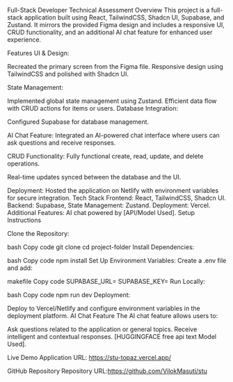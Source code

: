 Full-Stack Developer Technical Assessment
Overview
This project is a full-stack application built using React, TailwindCSS, Shadcn UI, Supabase, and Zustand. It mirrors the provided Figma design and includes a responsive UI, CRUD functionality, and an additional AI chat feature for enhanced user experience.

Features
UI & Design:

Recreated the primary screen from the Figma file.
Responsive design using TailwindCSS and polished with Shadcn UI.

State Management:

Implemented global state management using Zustand.
Efficient data flow with CRUD actions for items or users.
Database Integration:

Configured Supabase for database management.

AI Chat Feature:
Integrated an AI-powered chat interface where users can ask questions and receive responses.

CRUD Functionality:
Fully functional create, read, update, and delete operations.

Real-time updates synced between the database and the UI.

Deployment:
Hosted the application on Netlify with environment variables for secure integration.
Tech Stack
Frontend: React, TailwindCSS, Shadcn UI.
Backend: Supabase,
State Management: Zustand.
Deployment: Vercel.
Additional Features: AI chat powered by [API/Model Used].
Setup Instructions

Clone the Repository:

bash
Copy code
git clone <repository-url>
cd project-folder
Install Dependencies:

bash
Copy code
npm install
Set Up Environment Variables: Create a .env file and add:

makefile
Copy code
SUPABASE_URL=<your-supabase-url>
SUPABASE_KEY=<your-supabase-key>
Run Locally:

bash
Copy code
npm run dev
Deployment:

Deploy to Vercel/Netlify and configure environment variables in the deployment platform.
AI Chat Feature
The AI chat feature allows users to:

Ask questions related to the application or general topics.
Receive intelligent and contextual responses.
[HUGGINGFACE free api text Model Used].

Live Demo
Application URL: https://stu-topaz.vercel.app/

GitHub Repository
Repository URL:https://github.com/VilokMasuti/stu
